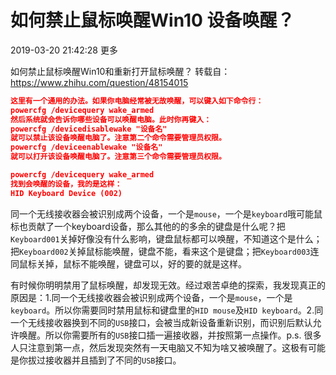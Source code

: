 # 如何禁止鼠标唤醒Win10 设备唤醒？

2019-03-20 21:42:28 更多

如何禁止鼠标唤醒Win10和重新打开鼠标唤醒？
转载自：https://www.zhihu.com/question/48154015

```json
这里有一个通用的办法。如果你电脑经常被无故唤醒，可以键入如下命令行：
powercfg /devicequery wake_armed
然后系统就会告诉你哪些设备可以唤醒电脑。此时你再键入：
powercfg /devicedisablewake "设备名"
就可以禁止该设备唤醒电脑了。注意第二个命令需要管理员权限。
powercfg /deviceenablewake "设备名"
就可以打开该设备唤醒电脑了。注意第三个命令需要管理员权限。
```

```json
powercfg /devicequery wake_armed
找到会唤醒的设备，我的是这样：
HID Keyboard Device (002)
```

同一个无线接收器会被识别成两个设备，一个是`mouse`，一个是`keyboard`哦可能鼠标也贡献了一个keyboard设备，那么其他的的多余的键盘是什么呢？把`Keyboard001`关掉好像没有什么影响，键盘鼠标都可以唤醒，不知道这个是什么；把`Keyboard002`关掉鼠标能唤醒，键盘不能，看来这个是键盘；把`Keyboard003`连同鼠标关掉，鼠标不能唤醒，键盘可以，好的要的就是这样。

有时候你明明禁用了鼠标唤醒，却发现无效。经过艰苦卓绝的探索，我发现真正的原因是：1.同一个无线接收器会被识别成两个设备，一个是`mouse`，一个是`keyboard`。所以你需要同时禁用鼠标和键盘里的`HID mouse`及`HID keyboard`。2.同一个无线接收器换到不同的`USB`接口，会被当成新设备重新识别，而识别后默认允许唤醒。所以你需要所有的`USB`接口插一遍接收器，并按照第一点操作。p.s. 很多人只注意到第一点，然后发现突然有一天电脑又不知为啥又被唤醒了。这极有可能是你拔过接收器并且插到了不同的`USB`接口。

